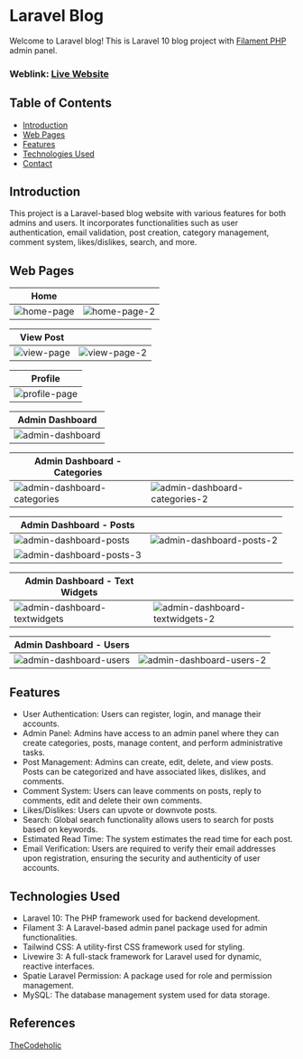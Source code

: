 # Laravel Blog
Welcome to Laravel blog! This is Laravel 10 blog project with [Filament PHP](https://filamentphp.com/) admin panel.

### Weblink: [Live Website](#)

## Table of Contents
- [Introduction](#introduction)
- [Web Pages](#web-pages)
- [Features](#features)
- [Technologies Used](#technologies-used)
- [Contact](#contact)

## Introduction
This project is a Laravel-based blog website with various features for both admins and users. It incorporates functionalities such as user authentication, email validation, post creation, category management, comment system, likes/dislikes, search, and more.

## Web Pages
|  Home                             |                            |
|-----------------------------------------|-----------------------------------------|
| ![home-page](https://github.com/zaimabdullah/laravel-10-blog/assets/36534973/dfc4321e-9a99-4bcb-8112-71edbe703f22) | ![home-page-2](https://github.com/zaimabdullah/laravel-10-blog/assets/36534973/4bf3ed75-c615-482f-8436-f525d73c8035) |

|  View Post                              |                              |
|-----------------------------------------|-----------------------------------------|
| ![view-page](https://github.com/zaimabdullah/laravel-10-blog/assets/36534973/f3e572c4-0f06-4708-866c-4e95ff948ad9) | ![view-page-2](https://github.com/zaimabdullah/laravel-10-blog/assets/36534973/e1283b9b-1c72-4e3f-9c35-00a0c096b84b) |

|  Profile                                                           |
|----------------------------------------------------------------------------------|
| ![profile-page](https://github.com/zaimabdullah/laravel-10-blog/assets/36534973/8d4193a5-5ae5-44c9-90d3-7127a1b5c213)  |

|  Admin Dashboard                                                           |
|----------------------------------------------------------------------------------|
| ![admin-dashboard](https://github.com/zaimabdullah/laravel-10-blog/assets/36534973/42797c56-8474-4772-8b31-2e86da0d67a7) |

|  Admin Dashboard - Categories                              |                              |
|-----------------------------------------|-----------------------------------------|
| ![admin-dashboard-categories](https://github.com/zaimabdullah/laravel-10-blog/assets/36534973/597b0be4-abe1-4460-b28d-edfb3e6d3194) | ![admin-dashboard-categories-2](https://github.com/zaimabdullah/laravel-10-blog/assets/36534973/9e608d9b-59fc-4f0b-9b00-864960a749f3) |

|  Admin Dashboard - Posts                              |                              |
|-----------------------------------------|-----------------------------------------|
| ![admin-dashboard-posts](https://github.com/zaimabdullah/laravel-10-blog/assets/36534973/24570e07-66d4-4edb-ad9c-847cc5fd8e1e) | ![admin-dashboard-posts-2](https://github.com/zaimabdullah/laravel-10-blog/assets/36534973/07e63fb2-f23a-4497-8790-927cfeb20169) |
| ![admin-dashboard-posts-3](https://github.com/zaimabdullah/laravel-10-blog/assets/36534973/9e115e28-3c7b-4b4e-95c1-14e98815cf7c) |


|  Admin Dashboard - Text Widgets                              |                              |
|-----------------------------------------|-----------------------------------------|
| ![admin-dashboard-textwidgets](https://github.com/zaimabdullah/laravel-10-blog/assets/36534973/ac93360c-455b-4f2f-915f-afdfc9b59e0e) | ![admin-dashboard-textwidgets-2](https://github.com/zaimabdullah/laravel-10-blog/assets/36534973/2aacbc28-5821-4416-b2aa-35bafe6586a2) |

|  Admin Dashboard - Users                              |                              |
|-----------------------------------------|-----------------------------------------|
| ![admin-dashboard-users](https://github.com/zaimabdullah/laravel-10-blog/assets/36534973/179bd6e4-0688-4afe-a6b3-92612fbf01a7) | ![admin-dashboard-users-2](https://github.com/zaimabdullah/laravel-10-blog/assets/36534973/120acd58-8861-4af3-9d71-2b7b3b3cc53b) |

## Features
- User Authentication: Users can register, login, and manage their accounts.
- Admin Panel: Admins have access to an admin panel where they can create categories, posts, manage content, and perform administrative tasks.
- Post Management: Admins can create, edit, delete, and view posts. Posts can be categorized and have associated likes, dislikes, and comments.
- Comment System: Users can leave comments on posts, reply to comments, edit and delete their own comments.
- Likes/Dislikes: Users can upvote or downvote posts.
- Search: Global search functionality allows users to search for posts based on keywords.
- Estimated Read Time: The system estimates the read time for each post.
- Email Verification: Users are required to verify their email addresses upon registration, ensuring the security and authenticity of user accounts.

## Technologies Used
- Laravel 10: The PHP framework used for backend development.
- Filament 3: A Laravel-based admin panel package used for admin functionalities.
- Tailwind CSS: A utility-first CSS framework used for styling.
- Livewire 3: A full-stack framework for Laravel used for dynamic, reactive interfaces.
- Spatie Laravel Permission: A package used for role and permission management.
- MySQL: The database management system used for data storage.

## References
[TheCodeholic](https://github.com/thecodeholic/laravel-10-blog)
